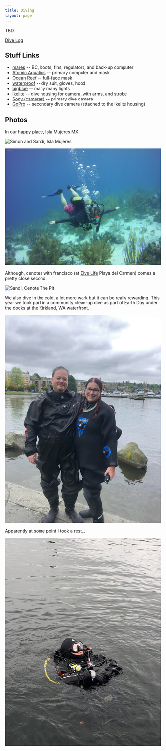 ```yaml
---
title: Diving
layout: page
---
```


TBD

[Dive Log](https://en.divelogs.de/profile/johnstonskj)

## Stuff Links

* [mares](https://www.mares.com/us-US/home/) -- BC, boots, fins, regulators, and back-up computer
* [Atomic Aquatics](https://www.atomicaquatics.com/) -- primary computer and mask
* [Ocean Reef](https://diving.oceanreefgroup.com/) -- full-face mask
* [waterproof](http://waterproof-usa.com/) -- dry suit, gloves, hood
* [bigblue](https://bigbluedivelights.com/) -- many many lights
* [ikelite](https://www.ikelite.com/) -- dive housing for camera, with arms, and strobe
* [Sony (cameras)](https://www.sony.com/electronics/interchangeable-lens-camera-products/t/interchangeable-lens-cameras) -- primary dive camera
* [GoPro](https://gopro.com/en/us/) -- secondary dive camera (attached to the ikelite housing)

## Photos

In our happy place, Isla Mujeres MX.

![Simon and Sandi, Isla Mujeres](assets/img/diving/dive-isla-us.JPG)

![Simon, Isla Mujeres](assets/img/diving/dive-isla-simon.jpg)

Although, cenotes with francisco (at [Dive Life](http://divelife.mx/en/) Playa del Carmen)
comes a pretty close second.

![Sandi, Cenote The Pit](assets/img/diving/dive-pit-sandi.png)

We also dive in the cold, a lot more work but it can be really rewarding. This year we 
took part in a community clean-up dive as part of Earth Day under the docks at the 
Kirkland, WA waterfront.

![Simon and Sandi, Kirkland](assets/img/diving/dive-cleanup.jpg)

Apparently at some point I took a rest...

![Simon resting, Kirkland](assets/img/diving/dive-cleanup-simon.jpg)
